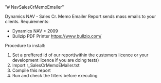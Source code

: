 "# NavSalesCrMemoEmailer" 

Dynamics NAV - Sales Cr. Memo Emailer Report sends mass emails to your clients.
Requirements: 
  * Dynamics NAV > 2009 
  * Bullzip PDF Printer https://www.bullzip.com/

Procedure to install:
  1. Set a preffered id of our report(within the customers licence or your development licence if you are doing tests)
  2. Import r<your id>_SalesCrMemoEMailer.txt 
  3. Compile this report
  4. Run and check the filters before executing
  
